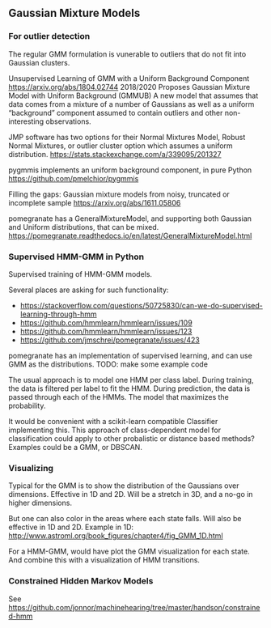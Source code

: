 
## Gaussian Mixture Models

### For outlier detection
The regular GMM formulation is vunerable to outliers
that do not fit into Gaussian clusters.

Unsupervised Learning of GMM with a Uniform Background Component
https://arxiv.org/abs/1804.02744
2018/2020
Proposes Gaussian Mixture Model with Uniform Background (GMMUB)
A new model that assumes that data comes from a mixture of a number of Gaussians
as well as a uniform “background” component assumed to contain outliers and other non-interesting observations.

JMP software has two options for their Normal Mixtures Model,
Robust Normal Mixtures, or outlier cluster option which assumes a uniform distribution.
https://stats.stackexchange.com/a/339095/201327

pygmmis implements an uniform background component, in pure Python
https://github.com/pmelchior/pygmmis

Filling the gaps: Gaussian mixture models from noisy, truncated or incomplete sample
https://arxiv.org/abs/1611.05806

pomegranate has a GeneralMixtureModel,
and supporting both Gaussian and Uniform distributions, that can be mixed.
https://pomegranate.readthedocs.io/en/latest/GeneralMixtureModel.html

### Supervised HMM-GMM in Python

Supervised training of HMM-GMM models.

Several places are asking for such functionality:

- https://stackoverflow.com/questions/50725830/can-we-do-supervised-learning-through-hmm
- https://github.com/hmmlearn/hmmlearn/issues/109
- https://github.com/hmmlearn/hmmlearn/issues/123
- https://github.com/jmschrei/pomegranate/issues/423

pomegranate has an implementation of supervised learning,
and can use GMM as the distributions. 
TODO: make some example code

The usual approach is to model one HMM per class label.
During training, the data is filtered per label to fit the HMM.
During prediction, the data is passed through each of the HMMs.
The model that maximizes the probability.

It would be convenient with a scikit-learn compatible Classifier implementing this.
This approach of class-dependent model for classification could apply to other
probalistic or distance based methods?
Examples could be a GMM, or DBSCAN.

### Visualizing 

Typical for the GMM is to show the distribution of the Gaussians over dimensions.
Effective in 1D and 2D. Will be a stretch in 3D, and a no-go in higher dimensions.

But one can also color in the areas where each state falls.
Will also be effective in 1D and 2D.
Example in 1D: http://www.astroml.org/book_figures/chapter4/fig_GMM_1D.html

For a HMM-GMM, would have plot the GMM visualization for each state. 
And combine this with a visualization of HMM transitions.

### Constrained Hidden Markov Models

See https://github.com/jonnor/machinehearing/tree/master/handson/constrained-hmm

